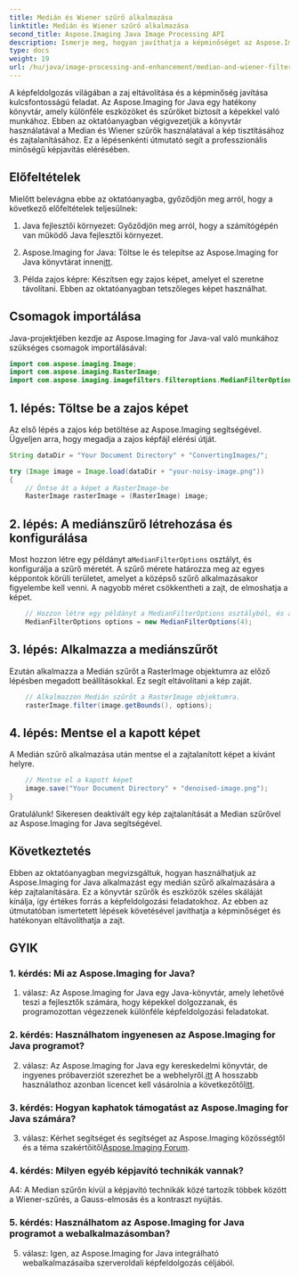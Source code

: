 ```yaml
---
title: Medián és Wiener szűrő alkalmazása
linktitle: Medián és Wiener szűrő alkalmazása
second_title: Aspose.Imaging Java Image Processing API
description: Ismerje meg, hogyan javíthatja a képminőséget az Aspose.Imaging for Java segítségével. Ez a lépésenkénti oktatóanyag a képzajtalanításhoz szükséges Median és Wiener szűrőalkalmazásokat ismerteti.
type: docs
weight: 19
url: /hu/java/image-processing-and-enhancement/median-and-wiener-filter-application/
---
```

A képfeldolgozás világában a zaj eltávolítása és a képminőség javítása kulcsfontosságú feladat. Az Aspose.Imaging for Java egy hatékony könyvtár, amely különféle eszközöket és szűrőket biztosít a képekkel való munkához. Ebben az oktatóanyagban végigvezetjük a könyvtár használatával a Median és Wiener szűrők használatával a kép tisztításához és zajtalanításához. Ez a lépésenkénti útmutató segít a professzionális minőségű képjavítás elérésében.

## Előfeltételek

Mielőtt belevágna ebbe az oktatóanyagba, győződjön meg arról, hogy a következő előfeltételek teljesülnek:

1. Java fejlesztői környezet: Győződjön meg arról, hogy a számítógépén van működő Java fejlesztői környezet.

2. Aspose.Imaging for Java: Töltse le és telepítse az Aspose.Imaging for Java könyvtárat innen[itt](https://releases.aspose.com/imaging/java/).

3. Példa zajos képre: Készítsen egy zajos képet, amelyet el szeretne távolítani. Ebben az oktatóanyagban tetszőleges képet használhat.

## Csomagok importálása

Java-projektjében kezdje az Aspose.Imaging for Java-val való munkához szükséges csomagok importálásával:

```java
import com.aspose.imaging.Image;
import com.aspose.imaging.RasterImage;
import com.aspose.imaging.imagefilters.filteroptions.MedianFilterOptions;
```

## 1. lépés: Töltse be a zajos képet

Az első lépés a zajos kép betöltése az Aspose.Imaging segítségével. Ügyeljen arra, hogy megadja a zajos képfájl elérési útját.

```java
String dataDir = "Your Document Directory" + "ConvertingImages/";

try (Image image = Image.load(dataDir + "your-noisy-image.png"))
{
    // Öntse át a képet a RasterImage-be
    RasterImage rasterImage = (RasterImage) image;
```

## 2. lépés: A mediánszűrő létrehozása és konfigurálása

 Most hozzon létre egy példányt a`MedianFilterOptions` osztályt, és konfigurálja a szűrő méretét. A szűrő mérete határozza meg az egyes képpontok körüli területet, amelyet a középső szűrő alkalmazásakor figyelembe kell venni. A nagyobb méret csökkentheti a zajt, de elmoshatja a képet.

```java
    // Hozzon létre egy példányt a MedianFilterOptions osztályból, és állítsa be a méretet.
    MedianFilterOptions options = new MedianFilterOptions(4);
```

## 3. lépés: Alkalmazza a mediánszűrőt

Ezután alkalmazza a Medián szűrőt a RasterImage objektumra az előző lépésben megadott beállításokkal. Ez segít eltávolítani a kép zaját.

```java
    // Alkalmazzon Medián szűrőt a RasterImage objektumra.
    rasterImage.filter(image.getBounds(), options);
```

## 4. lépés: Mentse el a kapott képet

A Medián szűrő alkalmazása után mentse el a zajtalanított képet a kívánt helyre.

```java
    // Mentse el a kapott képet
    image.save("Your Document Directory" + "denoised-image.png");
}
```

Gratulálunk! Sikeresen deaktivált egy kép zajtalanítását a Median szűrővel az Aspose.Imaging for Java segítségével.

## Következtetés

Ebben az oktatóanyagban megvizsgáltuk, hogyan használhatjuk az Aspose.Imaging for Java alkalmazást egy medián szűrő alkalmazására a kép zajtalanítására. Ez a könyvtár szűrők és eszközök széles skáláját kínálja, így értékes forrás a képfeldolgozási feladatokhoz. Az ebben az útmutatóban ismertetett lépések követésével javíthatja a képminőséget és hatékonyan eltávolíthatja a zajt.

## GYIK

### 1. kérdés: Mi az Aspose.Imaging for Java?

1. válasz: Az Aspose.Imaging for Java egy Java-könyvtár, amely lehetővé teszi a fejlesztők számára, hogy képekkel dolgozzanak, és programozottan végezzenek különféle képfeldolgozási feladatokat.

### 2. kérdés: Használhatom ingyenesen az Aspose.Imaging for Java programot?

 2. válasz: Az Aspose.Imaging for Java egy kereskedelmi könyvtár, de ingyenes próbaverziót szerezhet be a webhelyről.[itt](https://releases.aspose.com/) A hosszabb használathoz azonban licencet kell vásárolnia a következőtől[itt](https://purchase.aspose.com/buy).

### 3. kérdés: Hogyan kaphatok támogatást az Aspose.Imaging for Java számára?

 3. válasz: Kérhet segítséget és segítséget az Aspose.Imaging közösségtől és a téma szakértőitől[Aspose.Imaging Forum](https://forum.aspose.com/).

### 4. kérdés: Milyen egyéb képjavító technikák vannak?

A4: A Median szűrőn kívül a képjavító technikák közé tartozik többek között a Wiener-szűrés, a Gauss-elmosás és a kontraszt nyújtás.

### 5. kérdés: Használhatom az Aspose.Imaging for Java programot a webalkalmazásomban?

5. válasz: Igen, az Aspose.Imaging for Java integrálható webalkalmazásaiba szerveroldali képfeldolgozás céljából.